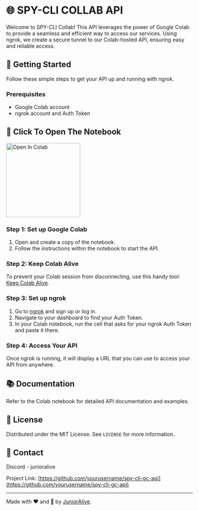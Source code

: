 # 🌐 SPY-CLI COLLAB API

Welcome to SPY-CLI Collab! This API leverages the power of Google Colab to provide a seamless and efficient way to access our services. Using ngrok, we create a secure tunnel to our Colab-hosted API, ensuring easy and reliable access.

## 🚀 Getting Started

Follow these simple steps to get your API up and running with ngrok.

### Prerequisites

- Google Colab account
- ngrok account and Auth Token

## **📖 Click To Open The Notebook**
<a href="https://colab.research.google.com/drive/1arkdhZnCxPto3mnBw9MJYX48ZB7Xm3sA?usp=sharing" target="_parent"><img src="https://github.com/junioralive/spy-cli-gc-api/assets/54473944/5db5106f-d704-4e2b-8783-4a183e28a4c6" alt="Open In Colab" width=200px/></a>

### Step 1: Set up Google Colab

1. Open and create a copy of the notebook.
2. Follow the instructions within the notebook to start the API.

### Step 2: Keep Colab Alive

To prevent your Colab session from disconnecting, use this handy tool: [Keep Colab Alive](https://gist.github.com/MohamedElashri/409bb26bd681eefcf8af6b532a661859).

### Step 3: Set up ngrok

1. Go to [ngrok](https://ngrok.com) and sign up or log in.
2. Navigate to your dashboard to find your Auth Token.
3. In your Colab notebook, run the cell that asks for your ngrok Auth Token and paste it there.

### Step 4: Access Your API

Once ngrok is running, it will display a URL that you can use to access your API from anywhere.

## 📚 Documentation

Refer to the Colab notebook for detailed API documentation and examples.

## 📝 License

Distributed under the MIT License. See `LICENSE` for more information.

## 📩 Contact

Discord - junioralive

Project Link: [https://github.com/yourusername/spy-cli-gc-api](https://github.com/yourusername/spy-cli-gc-api)

---

Made with ❤️ and 🚀 by [JuniorAlive](https://github.com/junioralive).

